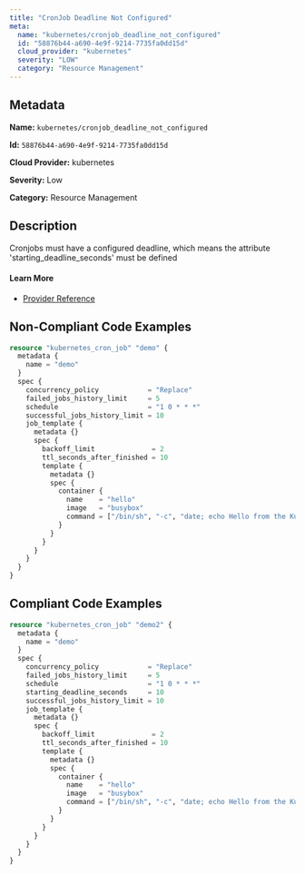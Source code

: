 ```yaml
---
title: "CronJob Deadline Not Configured"
meta:
  name: "kubernetes/cronjob_deadline_not_configured"
  id: "58876b44-a690-4e9f-9214-7735fa0dd15d"
  cloud_provider: "kubernetes"
  severity: "LOW"
  category: "Resource Management"
---
```


## Metadata
**Name:** `kubernetes/cronjob_deadline_not_configured`

**Id:** `58876b44-a690-4e9f-9214-7735fa0dd15d`

**Cloud Provider:** kubernetes

**Severity:** Low

**Category:** Resource Management

## Description
Cronjobs must have a configured deadline, which means the attribute 'starting_deadline_seconds' must be defined

#### Learn More

 - [Provider Reference](https://registry.terraform.io/providers/hashicorp/kubernetes/latest/docs/resources/cron_job#starting_deadline_seconds)

## Non-Compliant Code Examples
```terraform
resource "kubernetes_cron_job" "demo" {
  metadata {
    name = "demo"
  }
  spec {
    concurrency_policy            = "Replace"
    failed_jobs_history_limit     = 5
    schedule                      = "1 0 * * *"
    successful_jobs_history_limit = 10
    job_template {
      metadata {}
      spec {
        backoff_limit              = 2
        ttl_seconds_after_finished = 10
        template {
          metadata {}
          spec {
            container {
              name    = "hello"
              image   = "busybox"
              command = ["/bin/sh", "-c", "date; echo Hello from the Kubernetes cluster"]
            }
          }
        }
      }
    }
  }
}

```

## Compliant Code Examples
```terraform
resource "kubernetes_cron_job" "demo2" {
  metadata {
    name = "demo"
  }
  spec {
    concurrency_policy            = "Replace"
    failed_jobs_history_limit     = 5
    schedule                      = "1 0 * * *"
    starting_deadline_seconds     = 10
    successful_jobs_history_limit = 10
    job_template {
      metadata {}
      spec {
        backoff_limit              = 2
        ttl_seconds_after_finished = 10
        template {
          metadata {}
          spec {
            container {
              name    = "hello"
              image   = "busybox"
              command = ["/bin/sh", "-c", "date; echo Hello from the Kubernetes cluster"]
            }
          }
        }
      }
    }
  }
}

```